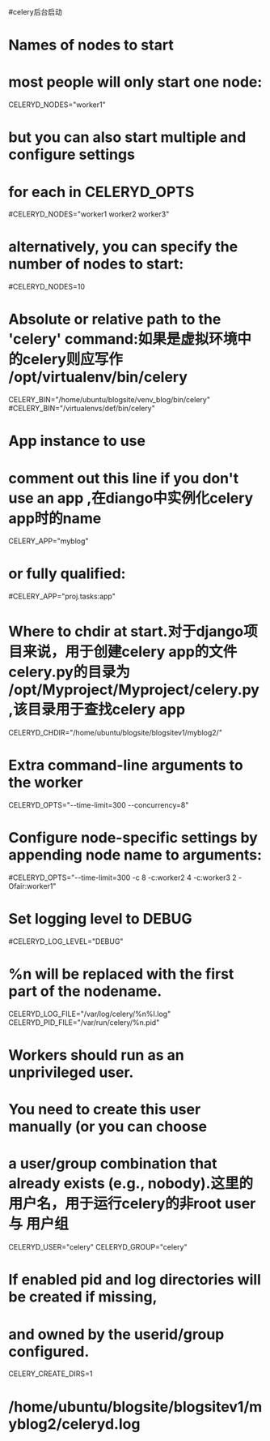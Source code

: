 #celery后台启动

# Names of nodes to start
#   most people will only start one node:
CELERYD_NODES="worker1"
#   but you can also start multiple and configure settings
#   for each in CELERYD_OPTS
#CELERYD_NODES="worker1 worker2 worker3"
#   alternatively, you can specify the number of nodes to start:
#CELERYD_NODES=10
 
# Absolute or relative path to the 'celery' command:如果是虚拟环境中的celery则应写作 /opt/virtualenv/bin/celery
CELERY_BIN="/home/ubuntu/blogsite/venv_blog/bin/celery"
#CELERY_BIN="/virtualenvs/def/bin/celery"
 
# App instance to use
# comment out this line if you don't use an app ,在diango中实例化celery app时的name
CELERY_APP="myblog"
# or fully qualified:
#CELERY_APP="proj.tasks:app"
 
# Where to chdir at start.对于django项目来说，用于创建celery app的文件celery.py的目录为 /opt/Myproject/Myproject/celery.py ,该目录用于查找celery app 
CELERYD_CHDIR="/home/ubuntu/blogsite/blogsitev1/myblog2/"
 
# Extra command-line arguments to the worker
CELERYD_OPTS="--time-limit=300 --concurrency=8"
# Configure node-specific settings by appending node name to arguments:
#CELERYD_OPTS="--time-limit=300 -c 8 -c:worker2 4 -c:worker3 2 -Ofair:worker1"
 
# Set logging level to DEBUG
#CELERYD_LOG_LEVEL="DEBUG"
 
# %n will be replaced with the first part of the nodename.
CELERYD_LOG_FILE="/var/log/celery/%n%I.log"
CELERYD_PID_FILE="/var/run/celery/%n.pid"
 
# Workers should run as an unprivileged user.
#   You need to create this user manually (or you can choose
#   a user/group combination that already exists (e.g., nobody).这里的用户名，用于运行celery的非root user 与 用户组
CELERYD_USER="celery"
CELERYD_GROUP="celery"
 
# If enabled pid and log directories will be created if missing,
# and owned by the userid/group configured.
CELERY_CREATE_DIRS=1



# /home/ubuntu/blogsite/blogsitev1/myblog2/celeryd.log
